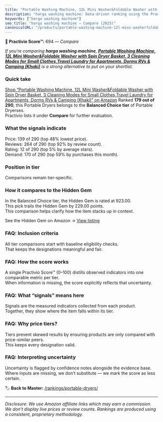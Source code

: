 ```yaml
---
title: "Portable Washing Machine, 12L Mini Washer&Foldable Washer with Spin Dryer Basket, 3 Cleaning Modes for Small Clothes,Travel Laundry for Apartments, Dorms RVs & Camping (Khaki)"
description: "harga washing machine: Data-driven ranking using the Practivio Score™. Positioned by quality, value, demand, findability, momentum."
keywords: ["harga washing machine"]
seo_title: "harga washing machine — Compare (2025)"
canonicalURL: "/products/portable-washing-machine-12l-mini-washerfoldable-washer-with-spin-dryer-basket-3-cleaning-modes-for-small-clothestravel-laundry-for-apartments-dorms-rvs-camping-khaki-B0FGCXZXQ8/"
---
```


**🛒 Practivio Score™:** 694 — _Compare_


*If you're comparing **harga washing machine**, **[Portable Washing Machine, 12L Mini Washer&Foldable Washer with Spin Dryer Basket, 3 Cleaning Modes for Small Clothes,Travel Laundry for Apartments, Dorms RVs & Camping (Khaki)](https://www.amazon.com/dp/B0FGCXZXQ8?tag=practivio-20)** is a strong alternative to put on your shortlist.*
### Quick take
[Shop “Portable Washing Machine, 12L Mini Washer&Foldable Washer with Spin Dryer Basket, 3 Cleaning Modes for Small Clothes,Travel Laundry for Apartments, Dorms RVs & Camping (Khaki)” on Amazon](https://www.amazon.com/dp/B0FGCXZXQ8?tag=practivio-20)
Ranked **179 out of 290**, this Portable Dryers belongs to the **Balanced Choice tier** of Portable Dryerses.  
Practivio lists it under **Compare** for further evaluation.

### What the signals indicate
Price: 139 of 290 (top 48% lowest price).  
Reviews: 264 of 290 (top 92% by review count).  
Rating: 12 of 290 (top 5% by average stars).  
Demand: 170 of 290 (top 59% by purchases this month).

### Position in tier
Comparisons remain tier-specific.

### How it compares to the Hidden Gem
In the Balanced Choice tier, the Hidden Gem is rated at 923.00.  
This pick trails the Hidden Gem by 229.00 points.  
This comparison helps clarify how the item stacks up in context.  

See the Hidden Gem on Amazon → [View listing](https://www.amazon.com/dp/B00Q4X2FSM?tag=practivio-20)

### FAQ: Inclusion criteria
All tier comparisons start with baseline eligibility checks.  
That keeps the designations meaningful and fair.

### FAQ: How the score works
A single Practivio Score™ (0–100) distills observed indicators into one comparable metric per tier.  
When information is missing, the score explicitly reflects that uncertainty.

### FAQ: What “signals” means here
Signals are the measured indicators collected from each product.  
Together, they show where the item falls within its tier.

### FAQ: Why price tiers?
Tiers prevent skewed results by ensuring products are only compared with price-similar peers.  
This keeps every designation valid.

### FAQ: Interpreting uncertainty
Uncertainty is flagged by confidence notes alongside the evidence base.  
Where inputs are missing, we don’t substitute — we mark the score as less certain.

<!-- Missing template for Compare/CompareWithinPriceClass -->


🏷️ **Back to Master:** [/rankings/portable-dryers/](/rankings/portable-dryers/)

---
_Disclosure: We use Amazon affiliate links which may earn a commission. We don’t display live prices or review counts. Rankings are produced using a consistent, proprietary methodology._
